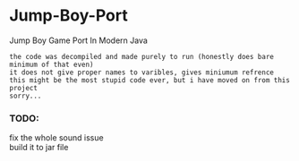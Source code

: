 # Jump-Boy-Port
Jump Boy Game Port In Modern Java

`the code was decompiled and made purely to run (honestly does bare minimum of that even)`  
`it does not give proper names to varibles, gives miniumum refrence`  
`this might be the most stupid code ever, but i have moved on from this project`  
`sorry...`

### TODO:
fix the whole sound issue  
build it to jar file  
